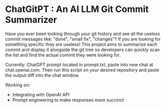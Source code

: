 # ChatGitPT : An AI LLM Git Commit Summarizer

Have you ever been looking through your git history and see all the useless commit messages like: "done", "small fix", "changes"? If you are looking for something specific they are useless! This project aims to summarize each commit and display it alongside the git tree so developers can quickly scan the list and find the actual commit they were looking for.

Currently:
ChatGPT prompt located in prompt.txt, paste into new chat at chat.openai.com. Then run this script on your desired repository and paste the output diff into the chat window.

Working on:
- Integrating with OpenAI API
- Prompt engineering to make responses more succinct